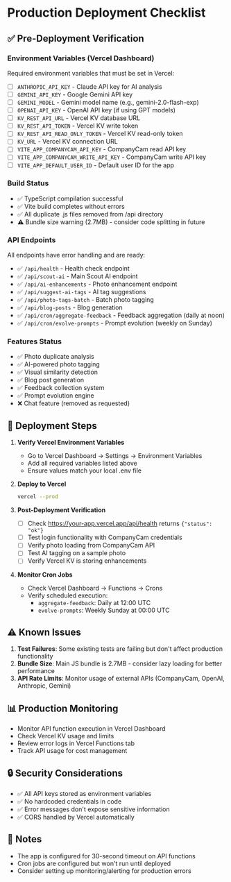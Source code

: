 # Production Deployment Checklist

## ✅ Pre-Deployment Verification

### Environment Variables (Vercel Dashboard)
Required environment variables that must be set in Vercel:
- [ ] `ANTHROPIC_API_KEY` - Claude API key for AI analysis
- [ ] `GEMINI_API_KEY` - Google Gemini API key 
- [ ] `GEMINI_MODEL` - Gemini model name (e.g., gemini-2.0-flash-exp)
- [ ] `OPENAI_API_KEY` - OpenAI API key (if using GPT models)
- [ ] `KV_REST_API_URL` - Vercel KV database URL
- [ ] `KV_REST_API_TOKEN` - Vercel KV write token
- [ ] `KV_REST_API_READ_ONLY_TOKEN` - Vercel KV read-only token
- [ ] `KV_URL` - Vercel KV connection URL
- [ ] `VITE_APP_COMPANYCAM_API_KEY` - CompanyCam read API key
- [ ] `VITE_APP_COMPANYCAM_WRITE_API_KEY` - CompanyCam write API key
- [ ] `VITE_APP_DEFAULT_USER_ID` - Default user ID for the app

### Build Status
- ✅ TypeScript compilation successful
- ✅ Vite build completes without errors
- ✅ All duplicate .js files removed from /api directory
- ⚠️ Bundle size warning (2.7MB) - consider code splitting in future

### API Endpoints
All endpoints have error handling and are ready:
- ✅ `/api/health` - Health check endpoint
- ✅ `/api/scout-ai` - Main Scout AI endpoint
- ✅ `/api/ai-enhancements` - Photo enhancement endpoint
- ✅ `/api/suggest-ai-tags` - AI tag suggestions
- ✅ `/api/photo-tags-batch` - Batch photo tagging
- ✅ `/api/blog-posts` - Blog generation
- ✅ `/api/cron/aggregate-feedback` - Feedback aggregation (daily at noon)
- ✅ `/api/cron/evolve-prompts` - Prompt evolution (weekly on Sunday)

### Features Status
- ✅ Photo duplicate analysis
- ✅ AI-powered photo tagging
- ✅ Visual similarity detection
- ✅ Blog post generation
- ✅ Feedback collection system
- ✅ Prompt evolution engine
- ❌ Chat feature (removed as requested)

## 🚀 Deployment Steps

1. **Verify Vercel Environment Variables**
   - Go to Vercel Dashboard → Settings → Environment Variables
   - Add all required variables listed above
   - Ensure values match your local .env file

2. **Deploy to Vercel**
   ```bash
   vercel --prod
   ```

3. **Post-Deployment Verification**
   - [ ] Check https://your-app.vercel.app/api/health returns `{"status": "ok"}`
   - [ ] Test login functionality with CompanyCam credentials
   - [ ] Verify photo loading from CompanyCam API
   - [ ] Test AI tagging on a sample photo
   - [ ] Verify Vercel KV is storing enhancements

4. **Monitor Cron Jobs**
   - Check Vercel Dashboard → Functions → Crons
   - Verify scheduled execution:
     - `aggregate-feedback`: Daily at 12:00 UTC
     - `evolve-prompts`: Weekly Sunday at 00:00 UTC

## ⚠️ Known Issues

1. **Test Failures**: Some existing tests are failing but don't affect production functionality
2. **Bundle Size**: Main JS bundle is 2.7MB - consider lazy loading for better performance
3. **API Rate Limits**: Monitor usage of external APIs (CompanyCam, OpenAI, Anthropic, Gemini)

## 📊 Production Monitoring

- Monitor API function execution in Vercel Dashboard
- Check Vercel KV usage and limits
- Review error logs in Vercel Functions tab
- Track API usage for cost management

## 🔒 Security Considerations

- ✅ All API keys stored as environment variables
- ✅ No hardcoded credentials in code
- ✅ Error messages don't expose sensitive information
- ✅ CORS handled by Vercel automatically

## 📝 Notes

- The app is configured for 30-second timeout on API functions
- Cron jobs are configured but won't run until deployed
- Consider setting up monitoring/alerting for production errors